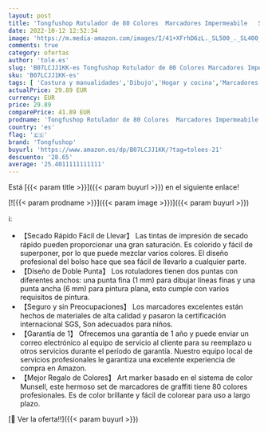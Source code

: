```yaml
---
layout: post
title: 'Tongfushop Rotulador de 80 Colores  Marcadores Impermeabile   SGS Certificación Marker Pen  Rotuladores Doble Punta con Base y Maletín de Transporte  Adecuado para Bocetos  Cómics y Garabatos'
date: 2022-10-12 12:52:34
image: 'https://m.media-amazon.com/images/I/41+XFrhD6zL._SL500_._SL400_.jpg'
comments: true
category: ofertas
author: 'tole.es'
slug: 'B07LCJJ1KK-es Tongfushop Rotulador de 80 Colores Marcadores Impermeabile...'
sku: 'B07LCJJ1KK-es'
tags: [ 'Costura y manualidades','Dibujo','Hogar y cocina','Marcadores','Materiales de dibujo','rotulador','rotuladores','tongfushop','🇪🇸', ]
actualPrice: 29.89 EUR
currency: EUR
price: 29.89
comparePrice: 41.89 EUR
prodname: 'Tongfushop Rotulador de 80 Colores  Marcadores Impermeabile   SGS Certificación Marker Pen  Rotuladores Doble Punta con Base y Maletín de Transporte  Adecuado para Bocetos  Cómics y Garabatos'
country: 'es'
flag: '🇪🇸'
brand: 'Tongfushop'
buyurl: 'https://www.amazon.es/dp/B07LCJJ1KK/?tag=tolees-21'
descuento: '28.65'
average: '25.4011111111111'
---
```


Está [{{< param title >}}]({{< param buyurl >}}) en el siguiente enlace!

[![{{< param prodname >}}]({{< param image >}})]({{< param buyurl >}})

ℹ️:

- 【Secado Rápido Fácil de Llevar】 Las tintas de impresión de secado rápido pueden proporcionar una gran saturación. Es colorido y fácil de superponer, por lo que puede mezclar varios colores. El diseño profesional del bolso hace que sea fácil de llevarlo a cualquier parte.
- 【Diseño de Doble Punta】 Los rotuladores tienen dos puntas con diferentes anchos: una punta fina (1 mm) para dibujar líneas finas y una punta ancha (6 mm) para pintura plana, esto cumple con varios requisitos de pintura.
- 【Seguro y sin Preocupaciones】 Los marcadores excelentes están hechos de materiales de alta calidad y pasaron la certificación internacional SGS, Son adecuados para niños.
- 【Garantía de 1】 Ofrecemos una garantía de 1 año y puede enviar un correo electrónico al equipo de servicio al cliente para su reemplazo u otros servicios durante el período de garantía. Nuestro equipo local de servicios profesionales le garantiza una excelente experiencia de compra en Amazon.
- 【Mejor Regalo de Colores】 Art marker basado en el sistema de color Munsell, este hermoso set de marcadores de graffiti tiene 80 colores profesionales. Es de color brillante y fácil de colorear para uso a largo plazo.

[🛒 Ver la oferta!!]({{< param buyurl >}})
